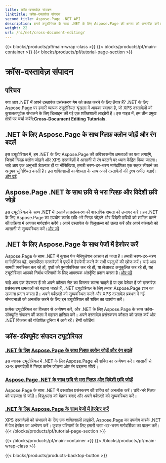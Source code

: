 ```yaml
---
title: क्रॉस-दस्तावेज़ संपादन
linktitle: क्रॉस-दस्तावेज़ संपादन
second_title: Aspose.Page .NET API
description: हमारे ट्यूटोरियल के साथ .NET के लिए Aspose.Page की क्षमता को अनलॉक करें। XPS दस्तावेज़ों में ग्लिफ़ क्लोन जोड़ें, रंग बदलें और पृष्ठों में आसानी से हेरफेर करें।
weight: 22
url: /hi/net/cross-document-editing/
---
```


{{< blocks/products/pf/main-wrap-class >}}
{{< blocks/products/pf/main-container >}}
{{< blocks/products/pf/tutorial-page-section >}}

# क्रॉस-दस्तावेज़ संपादन


## परिचय

 क्या आप .NET में अपने दस्तावेज़ प्रसंस्करण गेम को उन्नत करने के लिए तैयार हैं? .NET के लिए Aspose.Page पर हमारी व्यापक ट्यूटोरियल श्रृंखला में आपका स्वागत है, जो XPS दस्तावेज़ों को कुशलतापूर्वक संभालने के लिए डिज़ाइन की गई एक शक्तिशाली लाइब्रेरी है। इस गाइड में, हम तीन प्रमुख क्षेत्रों पर चर्चा करेंगे:**Cross-Document Editing Tutorials**.

## .NET के लिए Aspose.Page के साथ ग्लिफ़ क्लोन जोड़ें और रंग बदलें

 इस ट्यूटोरियल में, हम .NET के लिए Aspose.Page की अविश्वसनीय क्षमताओं का पता लगाएंगे, जिसमें ग्लिफ़ क्लोन जोड़ने और XPS दस्तावेज़ों में आसानी से रंग बदलने पर ध्यान केंद्रित किया जाएगा। चाहे आप एक अनुभवी डेवलपर हों या नौसिखिया, हमारी चरण-दर-चरण मार्गदर्शिका एक सहज सीखने का अनुभव सुनिश्चित करती है। इस शक्तिशाली कार्यक्षमता के साथ अपने दस्तावेज़ों की दृश्य अपील बढ़ाएँ।[और पढ़ें](./add-glyph-clone-and-change-color/)

## Aspose.Page .NET के साथ छवि से भरा ग्लिफ़ और विदेशी छवि जोड़ें

इस ट्यूटोरियल के साथ .NET में दस्तावेज़ प्रसंस्करण की वास्तविक क्षमता को उजागर करें। हम .NET के लिए Aspose.Page का उपयोग करके छवि-भरे ग्लिफ़ जोड़ने और विदेशी छवियों को शामिल करने की प्रक्रिया में आपका मार्गदर्शन करेंगे। अपने दस्तावेज़ के विज़ुअल्स को उन्नत करें और अपने वर्कफ़्लो को आसानी से सुव्यवस्थित करें।[और पढ़ें](./add-image-filled-glyph-and-foreign-image/)

## .NET के लिए Aspose.Page के साथ पेजों में हेरफेर करें

 Aspose.Page के साथ .NET में कुशल पेज मैनिपुलेशन आसान हो जाता है। हमारी चरण-दर-चरण मार्गदर्शिका पढ़ें, एक्सपीएस दस्तावेज़ों में पृष्ठों में हेराफेरी करने के सभी पहलुओं की खोज करें। चाहे आप सामग्री व्यवस्थित कर रहे हों, पृष्ठों को पुनर्व्यवस्थित कर रहे हों, या लेआउट अनुकूलित कर रहे हों, यह ट्यूटोरियल आपको निर्बाध परिणामों के लिए आवश्यक अंतर्दृष्टि प्रदान करता है।[और पढ़ें](./manipulate-pages/)

चाहे आप एक डेवलपर हैं जो अपने कौशल सेट का विस्तार करना चाहते हैं या एक पेशेवर हैं जो दस्तावेज़ प्रसंस्करण क्षमताओं को बढ़ाना चाहते हैं, .NET ट्यूटोरियल के लिए हमारा Aspose.Page ज्ञान का खजाना प्रदान करता है। अपने वर्कफ़्लो को सुव्यवस्थित करने और XPS दस्तावेज़ प्रबंधन में नई संभावनाओं को अनलॉक करने के लिए इन ट्यूटोरियल की शक्ति का उपयोग करें।

प्रत्येक ट्यूटोरियल का विस्तार से अन्वेषण करें, और .NET के लिए Aspose.Page के साथ क्रॉस-डॉक्यूमेंट संपादन की कला में महारत हासिल करें। अपने दस्तावेज़ प्रसंस्करण कौशल को उन्नत करें और .NET विकास की गतिशील दुनिया में आगे रहें। हैप्पी कोडिंग!
## क्रॉस-डॉक्यूमेंट संपादन ट्यूटोरियल
### [.NET के लिए Aspose.Page के साथ ग्लिफ़ क्लोन जोड़ें और रंग बदलें](./add-glyph-clone-and-change-color/)
इस व्यापक ट्यूटोरियल में .NET के लिए Aspose.Page की शक्ति का अन्वेषण करें। आसानी से XPS दस्तावेज़ों में ग्लिफ़ क्लोन जोड़ना और रंग बदलना सीखें।
### [Aspose.Page .NET के साथ छवि से भरा ग्लिफ़ और विदेशी छवि जोड़ें](./add-image-filled-glyph-and-foreign-image/)
Aspose.Page के साथ .NET में दस्तावेज़ प्रसंस्करण की शक्ति को अनलॉक करें। छवि-भरे ग्लिफ़ को सहजता से जोड़ें। विज़ुअल्स को बेहतर बनाएं और अपने वर्कफ़्लो को सुव्यवस्थित करें।
### [.NET के लिए Aspose.Page के साथ पेजों में हेरफेर करें](./manipulate-pages/)
XPS दस्तावेज़ों को संभालने के लिए एक शक्तिशाली लाइब्रेरी, Aspose.Page का उपयोग करके .NET में पेज हेरफेर का अन्वेषण करें। कुशल परिणामों के लिए हमारी चरण-दर-चरण मार्गदर्शिका का पालन करें।
{{< /blocks/products/pf/tutorial-page-section >}}

{{< /blocks/products/pf/main-container >}}
{{< /blocks/products/pf/main-wrap-class >}}

{{< blocks/products/products-backtop-button >}}
